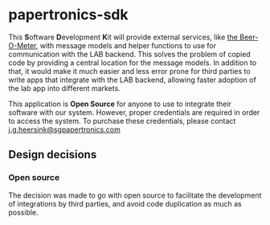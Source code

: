 # papertronics-sdk
This **S**oftware **D**evelopment **K**it will provide external services, like [the Beer-O-Meter](https://testmybeer.com/), with message models and helper functions to use for communication with the LAB backend. This solves the problem of copied code by providing a central location for the message models. In addition to that, it would make it much easier and less error prone for third parties to write apps that integrate with the LAB backend, allowing faster adoption of the lab app into different markets.

This application is **Open Source** for anyone to use to integrate their software with our system. However, proper credentials are required in order to access the system.
To purchase these credentials, please contact j.g.heersink@sgpapertronics.com

## Design decisions
### Open source
The decision was made to go with open source to facilitate the development of integrations by third parties, and avoid code duplication as much as possible.

